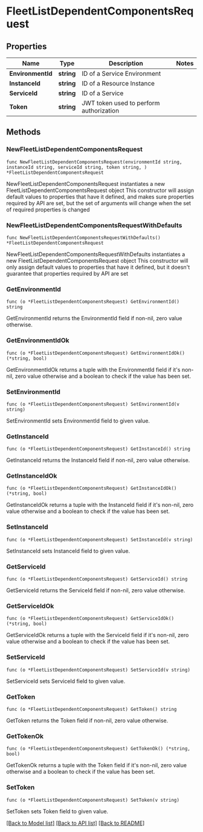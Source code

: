# FleetListDependentComponentsRequest

## Properties

Name | Type | Description | Notes
------------ | ------------- | ------------- | -------------
**EnvironmentId** | **string** | ID of a Service Environment | 
**InstanceId** | **string** | ID of a Resource Instance | 
**ServiceId** | **string** | ID of a Service | 
**Token** | **string** | JWT token used to perform authorization | 

## Methods

### NewFleetListDependentComponentsRequest

`func NewFleetListDependentComponentsRequest(environmentId string, instanceId string, serviceId string, token string, ) *FleetListDependentComponentsRequest`

NewFleetListDependentComponentsRequest instantiates a new FleetListDependentComponentsRequest object
This constructor will assign default values to properties that have it defined,
and makes sure properties required by API are set, but the set of arguments
will change when the set of required properties is changed

### NewFleetListDependentComponentsRequestWithDefaults

`func NewFleetListDependentComponentsRequestWithDefaults() *FleetListDependentComponentsRequest`

NewFleetListDependentComponentsRequestWithDefaults instantiates a new FleetListDependentComponentsRequest object
This constructor will only assign default values to properties that have it defined,
but it doesn't guarantee that properties required by API are set

### GetEnvironmentId

`func (o *FleetListDependentComponentsRequest) GetEnvironmentId() string`

GetEnvironmentId returns the EnvironmentId field if non-nil, zero value otherwise.

### GetEnvironmentIdOk

`func (o *FleetListDependentComponentsRequest) GetEnvironmentIdOk() (*string, bool)`

GetEnvironmentIdOk returns a tuple with the EnvironmentId field if it's non-nil, zero value otherwise
and a boolean to check if the value has been set.

### SetEnvironmentId

`func (o *FleetListDependentComponentsRequest) SetEnvironmentId(v string)`

SetEnvironmentId sets EnvironmentId field to given value.


### GetInstanceId

`func (o *FleetListDependentComponentsRequest) GetInstanceId() string`

GetInstanceId returns the InstanceId field if non-nil, zero value otherwise.

### GetInstanceIdOk

`func (o *FleetListDependentComponentsRequest) GetInstanceIdOk() (*string, bool)`

GetInstanceIdOk returns a tuple with the InstanceId field if it's non-nil, zero value otherwise
and a boolean to check if the value has been set.

### SetInstanceId

`func (o *FleetListDependentComponentsRequest) SetInstanceId(v string)`

SetInstanceId sets InstanceId field to given value.


### GetServiceId

`func (o *FleetListDependentComponentsRequest) GetServiceId() string`

GetServiceId returns the ServiceId field if non-nil, zero value otherwise.

### GetServiceIdOk

`func (o *FleetListDependentComponentsRequest) GetServiceIdOk() (*string, bool)`

GetServiceIdOk returns a tuple with the ServiceId field if it's non-nil, zero value otherwise
and a boolean to check if the value has been set.

### SetServiceId

`func (o *FleetListDependentComponentsRequest) SetServiceId(v string)`

SetServiceId sets ServiceId field to given value.


### GetToken

`func (o *FleetListDependentComponentsRequest) GetToken() string`

GetToken returns the Token field if non-nil, zero value otherwise.

### GetTokenOk

`func (o *FleetListDependentComponentsRequest) GetTokenOk() (*string, bool)`

GetTokenOk returns a tuple with the Token field if it's non-nil, zero value otherwise
and a boolean to check if the value has been set.

### SetToken

`func (o *FleetListDependentComponentsRequest) SetToken(v string)`

SetToken sets Token field to given value.



[[Back to Model list]](../README.md#documentation-for-models) [[Back to API list]](../README.md#documentation-for-api-endpoints) [[Back to README]](../README.md)


